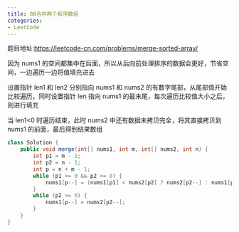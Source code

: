 ```yaml
---
title: 88合并两个有序数组
categories: 
- LeetCode
---
```


题目地址:https://leetcode-cn.com/problems/merge-sorted-array/

因为 nums1 的空间都集中在后面，所以从后向前处理排序的数据会更好，节省空间，一边遍历一边将值填充进去

设置指针 len1 和 len2 分别指向 nums1 和 nums2 的有数字尾部，从尾部值开始比较遍历，同时设置指针 len 指向 nums1 的最末尾，每次遍历比较值大小之后，则进行填充

当 len1<0 时遍历结束，此时 nums2 中还有数据未拷贝完全，将其直接拷贝到 nums1 的前面，最后得到结果数组

```java
class Solution {
    public void merge(int[] nums1, int m, int[] nums2, int n) {
        int p1 = m - 1;
        int p2 = n - 1;
        int p = n + m - 1;
        while (p1 >= 0 && p2 >= 0) {
            nums1[p--] = (nums1[p1] < nums2[p2] ? nums2[p2--] : nums1[p1--]);
        }
        while (p2 >= 0) {
            nums1[p--] = nums2[p2--];
        }
    }
}
```

